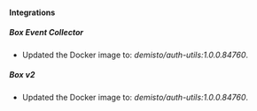 #### Integrations
##### Box Event Collector
- Updated the Docker image to: *demisto/auth-utils:1.0.0.84760*.
##### Box v2
- Updated the Docker image to: *demisto/auth-utils:1.0.0.84760*.
